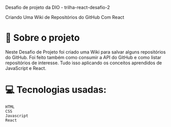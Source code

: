 Desafio de projeto da DIO - trilha-react-desafio-2

Criando Uma Wiki de Repositórios do GitHub Com React

# 🚀 Sobre o projeto

Neste Desafio de Projeto foi criado uma Wiki para salvar alguns repositórios do GitHub. Foi feito também como consumir a API do GitHub e como listar repositórios de interesse. Tudo isso aplicando os conceitos aprendidos de JavaScript e React.


# 💻 Tecnologias usadas:

    HTML
    CSS
    Javascript
    React
    



